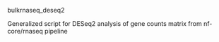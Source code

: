bulkrnaseq_deseq2

Generalized script for DESeq2 analysis of gene counts matrix from nf-core/rnaseq pipeline
